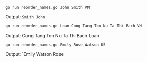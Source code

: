 `go run reorder_names.go John Smith VN`

Output: `Smith John`

`go run reorder_names.go Loan Cong Tang Ton Nu Ta Thi Bach VN`

Output: Cong Tang Ton Nu Ta Thi Bach Loan

`go run reorder_names.go Emily Rose Watson US`

Output: `Emily Watson Rose
